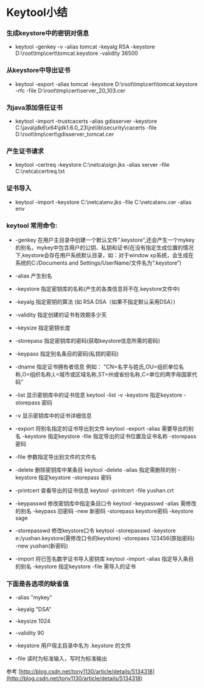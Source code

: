 # Keytool小结

### 生成keystore中的密钥对信息

* keytool -genkey -v -alias tomcat -keyalg RSA -keystore D:\root\tmp\cert\tomcat.keystore -validity 36500

 

### 从keystore中导出证书

* keytool -export -alias tomcat -keystore D:\root\tmp\cert\tomcat.keystore -rfc -file D:\root\tmp\cert\server_20_103.cer

 

### 为java添加信任证书

* keytool -import -trustcacerts -alias gdisserver -keystore C:\java\jdk6\x64\jdk1.6.0_23\jre\lib\security\cacerts -file D:\root\tmp\cert\gdisserver_tomcat.cer

 

### 产生证书请求

* keytool -certreq -keystore C:\netca\sign.jks -alias server -file C:\netca\certreq.txt

 

### 证书导入

* keytool -import -keystore  C:\netca\env.jks -file C:\netca\env.cer  -alias env

 

### keytool 常用命令: 


* -genkey      在用户主目录中创建一个默认文件".keystore",还会产生一个mykey的别名，mykey中包含用户的公钥、私钥和证书(在没有指定生成位置的情况下,keystore会存在用户系统默认目录，如：对于window xp系统，会生成在系统的C:/Documents and Settings/UserName/文件名为“.keystore”)

*  -alias       产生别名

*  -keystore    指定密钥库的名称(产生的各类信息将不在.keystore文件中)
  
*  -keyalg      指定密钥的算法 (如 RSA  DSA（如果不指定默认采用DSA）)
  
*  -validity    指定创建的证书有效期多少天
 
*  -keysize     指定密钥长度
  
*  -storepass   指定密钥库的密码(获取keystore信息所需的密码)
  
*  -keypass     指定别名条目的密码(私钥的密码)
  
*  -dname       指定证书拥有者信息 例如：  "CN=名字与姓氏,OU=组织单位名称,O=组织名称,L=城市或区域名称,ST=州或省份名称,C=单位的两字母国家代码"
  
*  -list        显示密钥库中的证书信息      keytool -list -v -keystore 指定keystore -storepass 密码

*  -v           显示密钥库中的证书详细信息
  
*  -export      将别名指定的证书导出到文件  keytool -export -alias 需要导出的别名 -keystore 指定keystore -file 指定导出的证书位置及证书名称 -storepass 密码

*  -file        参数指定导出到文件的文件名

*  -delete      删除密钥库中某条目          keytool -delete -alias 指定需删除的别  -keystore 指定keystore  -storepass 密码

*  -printcert   查看导出的证书信息          keytool -printcert -file yushan.crt

*  -keypasswd   修改密钥库中指定条目口令    keytool -keypasswd -alias 需修改的别名 -keypass 旧密码 -new  新密码  -storepass keystore密码  -keystore sage

*  -storepasswd 修改keystore口令      keytool -storepasswd -keystore e:/yushan.keystore(需修改口令的keystore) -storepass 123456(原始密码) -new yushan(新密码)

*  -import      将已签名数字证书导入密钥库  keytool -import -alias 指定导入条目的别名 -keystore 指定keystore -file 需导入的证书

 

### 下面是各选项的缺省值
* -alias "mykey"

* -keyalg "DSA"

* -keysize 1024

* -validity 90

* -keystore 用户宿主目录中名为 .keystore 的文件

* -file 读时为标准输入，写时为标准输出 


 
参考
[http://blog.csdn.net/tony1130/article/details/5134318](http://blog.csdn.net/tony1130/article/details/5134318)
